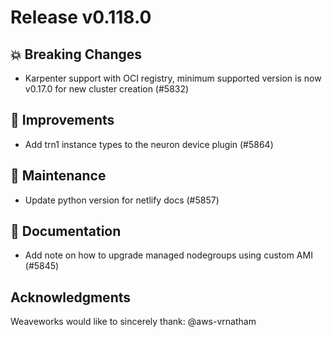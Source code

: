 # Release v0.118.0

## 💥 Breaking Changes

- Karpenter support with OCI registry, minimum supported version is now v0.17.0 for new cluster creation (#5832)

## 🎯 Improvements

- Add trn1 instance types to the neuron device plugin (#5864)

## 🧰 Maintenance

- Update python version for netlify docs (#5857)

## 📝 Documentation

- Add note on how to upgrade managed nodegroups using custom AMI (#5845)

## Acknowledgments
Weaveworks would like to sincerely thank:
 @aws-vrnatham
